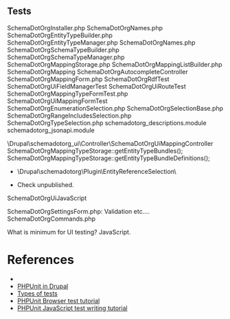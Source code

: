 Tests
-----

SchemaDotOrgInstaller.php
SchemaDotOrgNames.php
SchemaDotOrgEntityTypeBuilder.php
SchemaDotOrgEntityTypeManager.php
SchemaDotOrgNames.php
SchemaDotOrgSchemaTypeBuilder.php
SchemaDotOrgSchemaTypeManager.php
SchemaDotOrgMappingStorage.php
SchemaDotOrgMappingListBuilder.php
SchemaDotOrgMapping
SchemaDotOrgAutocompleteController
SchemaDotOrgMappingForm.php
SchemaDotOrgRdfTest
SchemaDotOrgUiFieldManagerTest
SchemaDotOrgUiRouteTest
SchemaDotOrgMappingTypeFormTest.php
SchemaDotOrgUiMappingFormTest
SchemaDotOrgEnumerationSelection.php
SchemaDotOrgSelectionBase.php
SchemaDotOrgRangeIncludesSelection.php
SchemaDotOrgTypeSelection.php
schemadotorg_descriptions.module
schemadotorg_jsonapi.module


\Drupal\schemadotorg_ui\Controller\SchemaDotOrgUiMappingController
SchemaDotOrgMappingTypeStorage::getEntityTypeBundles();
SchemaDotOrgMappingTypeStorage::getEntityTypeBundleDefinitions();

* \Drupal\schemadotorg\Plugin\EntityReferenceSelection\
- Check unpublished.

SchemaDotOrgUiJavaScript

SchemaDotOrgSettingsForm.php: Validation etc....
SchemaDotOrgCommands.php

What is minimum for UI testing? JavaScript.

# References
-
- [PHPUnit in Drupal](https://www.drupal.org/docs/automated-testing/phpunit-in-drupal)
- [Types of tests](https://www.drupal.org/docs/automated-testing/types-of-tests)
- [PHPUnit Browser test tutorial](https://www.drupal.org/docs/automated-testing/phpunit-in-drupal/phpunit-browser-test-tutorial)
- [PHPUnit JavaScript test writing tutorial](https://www.drupal.org/docs/automated-testing/phpunit-in-drupal/phpunit-javascript-test-writing-tutorial)
